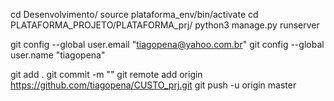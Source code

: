 cd Desenvolvimento/
source plataforma_env/bin/activate
cd PLATAFORMA_PROJETO/PLATAFORMA_prj/
python3 manage.py runserver


git config --global user.email "tiagopena@yahoo.com.br"
git config --global user.name "tiagopena"

git add .
git commit -m ""
git remote add origin https://github.com/tiagopena/CUSTO_prj.git
git push -u origin master